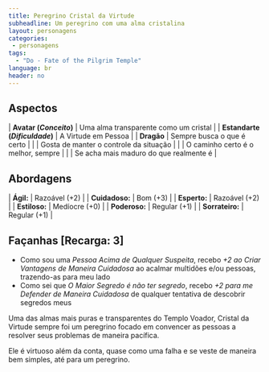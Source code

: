 ```yaml
---
title: Peregrino Cristal da Virtude
subheadline: Um peregrino com uma alma cristalina
layout: personagens
categories:
 - personagens
tags:
  - "Do - Fate of the Pilgrim Temple"
language: br
header: no
---
```


## Aspectos

| **Avatar (_Conceito_)**        | Uma alma transparente como um cristal  |
| **Estandarte (_Dificuldade_)** | A Virtude em Pessoa                    |
| **Dragão**                     | Sempre busca o que é certo             |
|                                | Gosta de manter o controle da situação |
|                                | O caminho certo é o melhor, sempre     |
|                                | Se acha mais maduro do que realmente é |

## Abordagens 

| **Ágil:**       | Razoável (+2) |
| **Cuidadoso:**  | Bom (+3) |
| **Esperto:**    | Razoável (+2) |
| **Estiloso:**   | Medíocre (+0) |
| **Poderoso:**   | Regular (+1) |
| **Sorrateiro:** | Regular (+1) |

## Façanhas [Recarga: 3]

+ Como sou uma _Pessoa Acima de Qualquer Suspeita_, recebo *+2 ao Criar Vantagens de Maneira Cuidadosa* ao acalmar multidões e/ou pessoas, trazendo-as para meu lado
+ Como sei que _O Maior Segredo é não ter segredo_, recebo *+2 para me Defender de Maneira Cuidadosa* de qualquer tentativa de descobrir segredos meus

Uma das almas mais puras e transparentes do Templo Voador, Cristal da Virtude sempre foi um peregrino focado em convencer as pessoas a resolver seus problemas de maneira pacífica. 

Ele é virtuoso além da conta, quase como uma falha e se veste de maneira bem simples, até para um peregrino.
